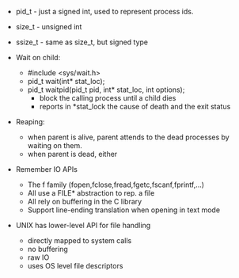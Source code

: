 - pid_t - just a signed int, used to represent process ids.
- size_t - unsigned int
- ssize_t - same as size_t, but signed type

- Wait on child:
	- \#include \<sys/wait.h\>
	- pid_t wait(int\* stat_loc);
	- pid_t waitpid(pid_t pid, int\* stat_loc, int options);
		- block the calling process until a child dies
		- reports in \*stat_lock the cause of death and the exit status

- Reaping:
	- when parent is alive, parent attends to the dead processes by waiting on them.
	- when parent is dead, either

- Remember IO APIs
	- The f family (fopen,fclose,fread,fgetc,fscanf,fprintf,...)
	- All use a FILE\* abstraction to rep. a file
	- All rely on buffering in the C library
	- Support line-ending translation when opening in text mode
- UNIX has lower-level API for file handling
	- directly mapped to system calls
	- no buffering
	- raw IO
	- uses OS level file descriptors